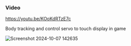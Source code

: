 ### Video
https://youtu.be/KOoKdRTzE7c

Body tracking and control servo to touch display in game 

![Screenshot 2024-10-07 142635](https://github.com/user-attachments/assets/27ee20e9-343a-4555-8a4d-1d06c3375024)
